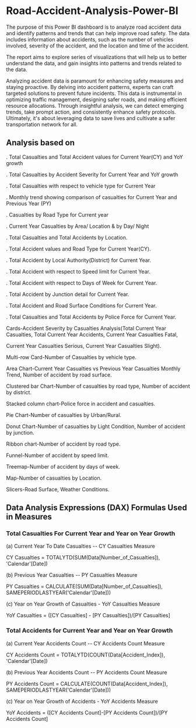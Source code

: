 # Road-Accident-Analysis-Power-BI

The purpose of this Power BI dashboard is to analyze road accident data and identify patterns and trends that can help improve road safety. The data includes information about accidents, such as the number of vehicles involved, severity of the accident, and the location and time of the accident.

The report aims to explore series of visualizations that will help us to better understand the data, and gain insights into patterns and trends related to the data. 

Analyzing accident data is paramount for enhancing safety measures and staying proactive. By delving into accident patterns, experts can craft targeted solutions to prevent future incidents. This data is instrumental in optimizing traffic management, designing safer roads, and making efficient resource allocations. Through insightful analysis, we can detect emerging trends, take prompt action, and consistently enhance safety protocols. Ultimately, it's about leveraging data to save lives and cultivate a safer transportation network for all.

## Analysis based on 

   . Total Casualties and Total Accident values for Current Year(CY) and YoY growth

   . Total Casualties by Accident Severity for Current Year and YoY growth

   . Total Casualties with respect to vehicle type for Current Year

   . Monthly trend showing comparison of casualties for Current Year and Previous Year (PY)

   . Casualties by Road Type for Current year

   . Current Year Casualties by Area/ Location & by Day/ Night

   . Total Casualties and Total Accidents by Location.

   . Total Accident values and Road Type for Current Year(CY). 

   . Total Accident by Local Authority(District) for Current Year.

   . Total Accident with respect to Speed limit for Current Year.

   . Total Accident with respect to Days of Week for Current Year.

   . Total Accident by Junction detail for Current Year.

   . Total Accident and Road Surface Conditions for Current Year.

   . Total Casualties and Total Accidents by Police Force for Current Year.



Cards-Accident Severity by Casualties Analysis(Total Current Year Casualties, Total Current Year Accidents, Current Year Casualties Fatal, 

Current Year Casualties Serious, Current Year Casualties Slight).

Multi-row Card-Number of Casualties by vehicle type.

Area Chart-Current Year Casualties vs Previous Year Casualties Monthly Trend, Number of accident by road surface.

Clustered bar Chart-Number of casualties by road type, Number of accident by district.

Stacked column chart-Police force in accident and casualties.

Pie Chart-Number of casualties by Urban/Rural.

Donut Chart-Number of casualties by Light Condition, Number of accident by junction.

Ribbon chart-Number of accident by road type.

Funnel-Number of accident by speed limit.

Treemap-Number of accident by days of week.

Map-Number of casualties by Location.

Slicers-Road Surface, Weather Conditions.


## Data Analysis Expressions (DAX) Formulas Used in Measures

### Total Casualties For Current Year and Year on Year Growth

(a) Current Year To Date Casualties -- CY Casualties Measure

CY Casualties = TOTALYTD(SUM(Data[Number_of_Casualties]), 'Calendar'[Date])

(b) Previous Year Casualties -- PY Casualties Measure

PY Casualties = CALCULATE(SUM(Data[Number_of_Casualties]), SAMEPERIODLASTYEAR('Calendar'[Date]))

(c) Year on Year Growth of Casualties - YoY Casualties Measure

YoY Casualties = ([CY Casualties] - [PY Casualties])/[PY Casualties]

### Total Accidents for Current Year and Year on Year Growth

(a) Current Year Accidents Count -- CY Accidents Count Measure

CY Accidents Count = TOTALYTD(COUNT(Data[Accident_Index]), 'Calendar'[Date])

(b) Previous Year Accidents Count -- PY Accidents Count Measure

PY Accidents Count = CALCULATE(COUNT(Data[Accident_Index]), SAMEPERIODLASTYEAR('Calendar'[Date]))

(c) Year on Year Growth of Accidents - YoY Accidents Measure

YoY Accidents = ([CY Accidents Count]-[PY Accidents Count])/[PY Accidents Count]





